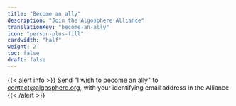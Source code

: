 ```yaml
---
title: "Become an ally"
description: "Join the Algosphere Alliance"
translationKey: "become-an-ally"
icon: "person-plus-fill"
cardwidth: "half"
weight: 2
toc: false
draft: false
---
```


{{< alert info >}}
Send "I wish to become an ally" to contact@algosphere.org, with your identifying email address in the Alliance
{{< /alert >}}
